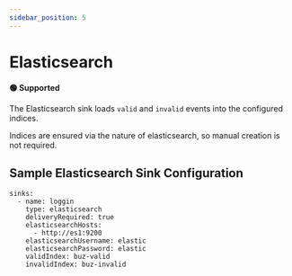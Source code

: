 ```yaml
---
sidebar_position: 5
---
```


# Elasticsearch

**🟢 Supported**

The Elasticsearch sink loads `valid` and `invalid` events into the configured indices.

Indices are ensured via the nature of elasticsearch, so manual creation is not required.

## Sample Elasticsearch Sink Configuration

```
sinks:
  - name: loggin
    type: elasticsearch
    deliveryRequired: true
    elasticsearchHosts: 
      - http://es1:9200
    elasticsearchUsername: elastic
    elasticsearchPassword: elastic
    validIndex: buz-valid
    invalidIndex: buz-invalid
```
